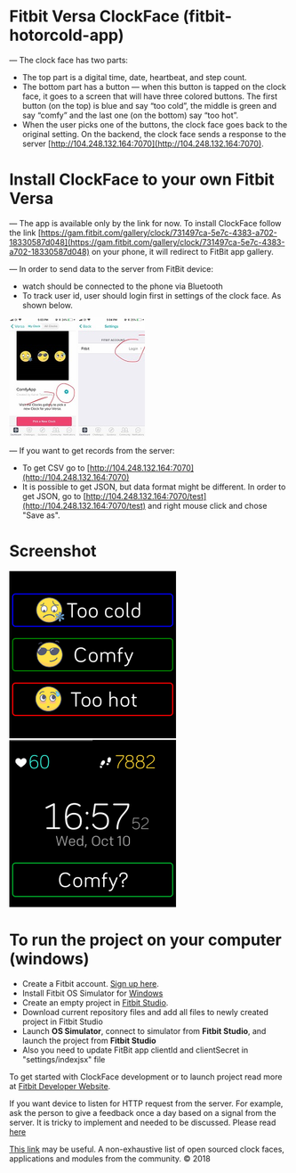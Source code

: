 # Fitbit Versa ClockFace (fitbit-hotorcold-app)

— The clock face has two parts:

- The top part is a digital time, date, heartbeat, and step count. 
- The bottom part has a button — when this button is tapped on the clock face, it goes to a screen that will have three colored buttons. The first button (on the top) is blue and say “too cold”, the middle is green and say “comfy” and the last one (on the bottom) say “too hot”. 
- When the user picks one of the buttons, the clock face goes back to the original setting. On the backend, the clock face sends a response to the server [http://104.248.132.164:7070](http://104.248.132.164:7070).

# Install  ClockFace to your own Fitbit Versa

— The app is available only by the link for now. To install ClockFace follow the link [https://gam.fitbit.com/gallery/clock/731497ca-5e7c-4383-a702-18330587d048](https://gam.fitbit.com/gallery/clock/731497ca-5e7c-4383-a702-18330587d048) on your phone, it will redirect to FitBit app gallery.

— In order to send data to the server from FitBit device:
- watch should be connected to the phone via Bluetooth
- To track user id, user should login first in settings of the clock face. As shown below.

![screen-example](./screen/image3.jpg)
![screen-example](./screen/image4.jpg)

— If you want to get records from the server:

- To get CSV go to [http://104.248.132.164:7070](http://104.248.132.164:7070)
- It is possible to get JSON, but data format might be different. In order to get JSON, go to [http://104.248.132.164:7070/test](http://104.248.132.164:7070/test) and right mouse click and chose "Save as".

# Screenshot
![screen-example](./screen/image1.png)
![screen-example](./screen/image2.png)

# To run the project on your computer (windows)
  - Create a Fitbit account. [Sign up here](https://www.fitbit.com/signup).
  - Install Fitbit OS Simulator for [Windows](https://simulator-updates.fitbit.com/download/latest/win)
  - Create an empty project in [Fitbit Studio](https://studio.fitbit.com/projects).
  - Download current repository files and add all files to newly created project in Fitbit Studio
  - Launch **OS Simulator**, connect to simulator from **Fitbit Studio**, and launch the project from **Fitbit Studio**
  - Also you need to update FitBit app clientId and clientSecret in "settings/indexjsx" file
 
To get started with ClockFace development or to launch project read more at [Fitbit Developer Website](https://dev.fitbit.com/getting-started/).

If you want device to listen for HTTP request from the server. For example, ask the person to give a feedback once a day based on a signal from the server. It is tricky to implement and needed to be discussed. Please read [here](https://community.fitbit.com/t5/SDK-Development/How-to-make-device-listen-for-http-request-from-the-server/td-p/2963102)

[This link](https://github.com/Fitbit/ossapps) may be useful. A non-exhaustive list of open sourced clock faces, applications and modules from the community.
© 2018
